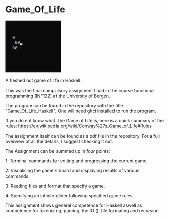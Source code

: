 # Game_Of_Life
![](ConwayGlider.gif)

A fleshed out game of life in Haskell.
	
This was the final compulsory assignment I had in the course functional programming (INF122) at the University of Bergen. 

The program can be found in the repository with the title "Game_Of_Life_Haskell". One will need ghci installed to run the program. 

If you do not know what The Game of Life is, here is a quick summary of the rules: https://en.wikipedia.org/wiki/Conway%27s_Game_of_Life#Rules

The assignment itself can be found as a pdf file in the repository. For a full overview of all the details, I suggest checking it out. 

The Assignment can be summed up in four points:

1: Terminal commands for editing and progressing the current game.

2: Visualising the game's board and displaying results of various commands. 

3: Reading files and format that specify a game.

4: Specifying an infinite glider following specified game rules. 

This assignment shows general competence for Haskell aswell as competence for tokenizing, parcing, the IO (), file formating and recursion.
